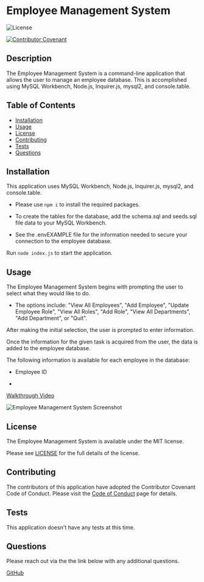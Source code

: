 
# Employee Management System

![License](https://img.shields.io/badge/license-MIT-blue.svg)

[![Contributor Covenant](https://img.shields.io/badge/Contributor%20Covenant-2.1-4baaaa.svg)](code_of_conduct.md)

## Description

The Employee Management System is a command-line application that allows the user to manage an employee database. This is accomplished using MySQL Workbench, Node.js, Inquirer.js, mysql2, and console.table.

## Table of Contents

- [Installation](#installation)
- [Usage](#usage)
- [License](#license)
- [Contributing](#contributing)
- [Tests](#tests)
- [Questions](#questions)

## Installation 

This application uses MySQL Workbench, Node.js, Inquirer.js, mysql2, and console.table. 

* Please use `npm i` to install the required packages.

* To create the tables for the database, add the schema.sql and seeds.sql file data to your MySQL Workbench.

* See the .envEXAMPLE file for the information needed to secure your connection to the employee database.

Run `node index.js` to start the application.

## Usage 

The Employee Management System begins with prompting the user to select what they would like to do.

* The options include: "View All Employees", "Add Employee", "Update Employee Role", "View All Roles", "Add Role", "View All Departments", "Add Department", or "Quit".

After making the initial selection, the user is prompted to enter information.

Once the information for the given task is acquired from the user, the data is added to the employee database.

The following information is available for each employee in the database:

* Employee ID

* 

[Walkthrough Video]()

![Employee Management System Screenshot](./)

## License 

The Employee Management System is available under the MIT license.

Please see [LICENSE](./LICENSE) for the full details of the license.

## Contributing 

The contributors of this application have adopted the Contributor Covenant Code of Conduct. Please visit the [Code of Conduct](./CODE_OF_CONDUCT) page for details.

## Tests 

This application doesn't have any tests at this time.

## Questions 

Please reach out via the the link below with any additional questions. 

[GitHub](https://github.com/smdann)
